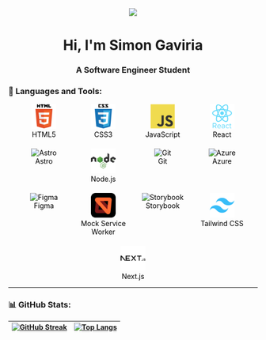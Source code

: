<div id="header" align="center">
    <img src="https://media.giphy.com/media/eCqFYAVjjDksg/giphy.gif" width="200"/>
    <h1 align="center">Hi, I'm Simon Gaviria</h1>
    <h3 align="center">A Software Engineer Student</h3>
</div>

### 🔨 Languages and Tools:

<style>
    .container {
      display: flex;
      flex-wrap: wrap;
      justify-content: center;
      gap: 20px;
    }
    .tech-item {
      display: flex;
      flex-direction: column;
      align-items: center;
      width: 100px;
      text-align: center;
    }
    .tech-item img {
      width: 50px;
      height: 50px;
    }
    .tech-item a {
      text-decoration: none;
      color: #000;
    }
    .tech-item a:hover {
      color: #0073e6;
    }
  </style>
  
<div class="container">
    <div class="tech-item">
      <a href="https://developer.mozilla.org/en-US/docs/Web/HTML" target="_blank">
        <img src="https://raw.githubusercontent.com/devicons/devicon/master/icons/html5/html5-original-wordmark.svg" alt="HTML5"/>
        <br>HTML5
      </a>
    </div>
    <div class="tech-item">
      <a href="https://developer.mozilla.org/en-US/docs/Web/CSS" target="_blank">
        <img src="https://raw.githubusercontent.com/devicons/devicon/master/icons/css3/css3-original-wordmark.svg" alt="CSS3"/>
        <br>CSS3
      </a>
    </div>
    <div class="tech-item">
      <a href="https://developer.mozilla.org/en-US/docs/Web/JavaScript" target="_blank">
        <img src="https://raw.githubusercontent.com/devicons/devicon/master/icons/javascript/javascript-original.svg" alt="JavaScript"/>
        <br>JavaScript
      </a>
    </div>
    <div class="tech-item">
      <a href="https://reactjs.org/" target="_blank">
        <img src="https://raw.githubusercontent.com/devicons/devicon/master/icons/react/react-original-wordmark.svg" alt="React"/>
        <br>React
      </a>
    </div>
    <div class="tech-item">
      <a href="https://astro.build/" target="_blank">
        <img src="https://avatars.githubusercontent.com/u/44914786?s=200&v=4" alt="Astro"/>
        <br>Astro
      </a>
    </div>
    <div class="tech-item">
      <a href="https://nodejs.org/" target="_blank">
        <img src="https://raw.githubusercontent.com/devicons/devicon/master/icons/nodejs/nodejs-original-wordmark.svg" alt="Node.js"/>
        <br>Node.js
      </a>
    </div>
    <div class="tech-item">
      <a href="https://git-scm.com/" target="_blank">
        <img src="https://www.vectorlogo.zone/logos/git-scm/git-scm-icon.svg" alt="Git"/>
        <br>Git
      </a>
    </div>
    <div class="tech-item">
      <a href="https://azure.microsoft.com/en-in/" target="_blank">
        <img src="https://www.vectorlogo.zone/logos/microsoft_azure/microsoft_azure-icon.svg" alt="Azure"/>
        <br>Azure
      </a>
    </div>
    <div class="tech-item">
      <a href="https://www.figma.com/" target="_blank">
        <img src="https://www.vectorlogo.zone/logos/figma/figma-icon.svg" alt="Figma"/>
        <br>Figma
      </a>
    </div>
    <div class="tech-item">
      <a href="https://mswjs.io/" target="_blank">
        <img src="https://raw.githubusercontent.com/mswjs/msw/main/media/msw-logo.svg" alt="Mock Service Worker"/>
        <br>Mock Service Worker
      </a>
    </div>
    <div class="tech-item">
      <a href="https://storybook.js.org/" target="_blank">
        <img src="https://raw.githubusercontent.com/storybookjs/brand/master/badge/badge-storybook.svg" alt="Storybook"/>
        <br>Storybook
      </a>
    </div>
    <div class="tech-item">
      <a href="https://tailwindcss.com/" target="_blank">
        <img src="https://raw.githubusercontent.com/devicons/devicon/master/icons/tailwindcss/tailwindcss-plain.svg" alt="Tailwind CSS"/>
        <br>Tailwind CSS
      </a>
    </div>
    <div class="tech-item">
      <a href="https://nextjs.org/" target="_blank">
        <img src="https://raw.githubusercontent.com/devicons/devicon/master/icons/nextjs/nextjs-original-wordmark.svg" alt="Next.js"/>
        <br>Next.js
      </a>
    </div>
  </div>

---

### 📊 GitHub Stats:
| <a href="https://git.io/streak-stats"><img src="https://streak-stats.demolab.com?user=siimongc&theme=transparent&hide_border=true" alt="GitHub Streak"/></a> | <a href="https://github.com/siimongc/github-readme-stats"><img src="https://github-readme-stats.vercel.app/api/top-langs/?username=siimongc&theme=transparent" alt="Top Langs"/></a> |
| --- | --- |



